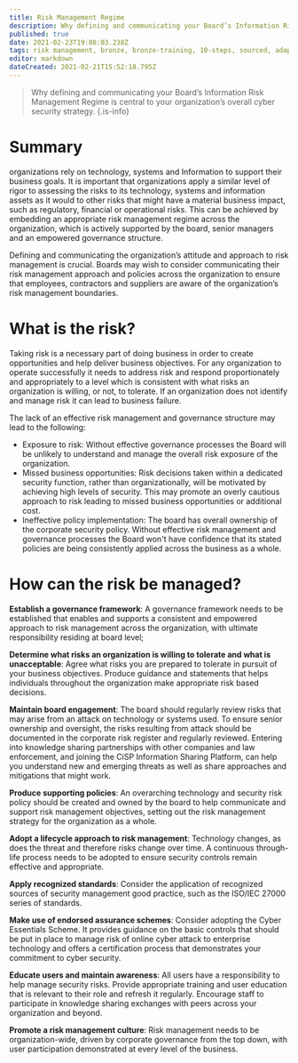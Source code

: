 ```yaml
---
title: Risk Management Regime
description: Why defining and communicating your Board’s Information Risk Management Regime is central to your organization’s overall cyber security strategy.
published: true
date: 2021-02-23T19:08:03.238Z
tags: risk management, bronze, bronze-training, 10-steps, sourced, adapted
editor: markdown
dateCreated: 2021-02-21T15:52:18.795Z
---
```


> Why defining and communicating your Board’s Information Risk Management Regime is central to your organization’s overall cyber security strategy.
{.is-info}


# Summary
organizations rely on technology, systems and Information to support their business goals. It is important that organizations apply a similar level of rigor to assessing the risks to its technology, systems and information assets as it would to other risks that might have a material business impact, such as regulatory, financial or operational risks. This can be achieved by embedding an appropriate risk management regime across the organization, which is actively supported by the board, senior managers and an empowered governance structure.

Defining and communicating the organization’s attitude and approach to risk management is crucial. Boards may wish to consider communicating their risk management approach and policies across the organization to ensure that employees, contractors and suppliers are aware of the organization’s risk management boundaries.

# What is the risk?
Taking risk is a necessary part of doing business in order to create opportunities and help deliver business objectives. For any organization to operate successfully it needs to address risk and respond proportionately and appropriately to a level which is consistent with what risks an organization is willing, or not, to tolerate. If an organization does not identify and manage risk it can lead to business failure.

The lack of an effective risk management and governance structure may lead to the following:

- Exposure to risk: Without effective governance processes the Board will be unlikely to understand and manage the overall risk exposure of the organization.
- Missed business opportunities: Risk decisions taken within a dedicated security function, rather than organizationally, will be motivated by achieving high levels of security. This may promote an overly cautious approach to risk leading to missed business opportunities or additional cost.
- Ineffective policy implementation: The board has overall ownership of the corporate security policy. Without effective risk management and governance processes the Board won't have confidence that its stated policies are being consistently applied across the business as a whole.

# How can the risk be managed?
**Establish a governance framework**:  A governance framework needs to be established that enables and supports a consistent and empowered approach to risk management across the organization, with ultimate responsibility residing at board level;

**Determine what risks an organization is willing to tolerate and what is unacceptable**: Agree what risks you are prepared to tolerate in pursuit of your business objectives. Produce guidance and statements that helps individuals throughout the organization make appropriate risk based decisions.

**Maintain board engagement**: The board should regularly review risks that may arise from an attack on technology or systems used. To ensure senior ownership and oversight, the risks resulting from attack should be documented in the corporate risk register and regularly reviewed. Entering into knowledge sharing partnerships with other companies and law enforcement, and joining the CiSP Information Sharing Platform, can help you understand new and emerging threats as well as share approaches and mitigations that might work.

**Produce supporting policies**: An overarching technology and security risk policy should be created and owned by the board to help communicate and support risk management objectives, setting out the risk management strategy for the organization as a whole.

**Adopt a lifecycle approach to risk management**: Technology changes, as does the threat and therefore risks change over time. A continuous through-life process needs to be adopted to ensure security controls remain effective and appropriate.

**Apply recognized standards**: Consider the application of recognized sources of security management good practice, such as the ISO/IEC 27000 series of standards.

**Make use of endorsed assurance schemes**: Consider adopting the Cyber Essentials Scheme. It provides guidance on the basic controls that should be put in place to manage risk of online cyber attack to enterprise technology and offers a certification process that demonstrates your commitment to cyber security.

**Educate users and maintain awareness**: All users have a responsibility to help manage security risks. Provide appropriate training and user education that is relevant to their role and refresh it regularly. Encourage staff to participate in knowledge sharing exchanges with peers across your organization and beyond.

**Promote a risk management culture**: Risk management needs to be organization-wide, driven by corporate governance from the top down, with user participation demonstrated at every level of the business.